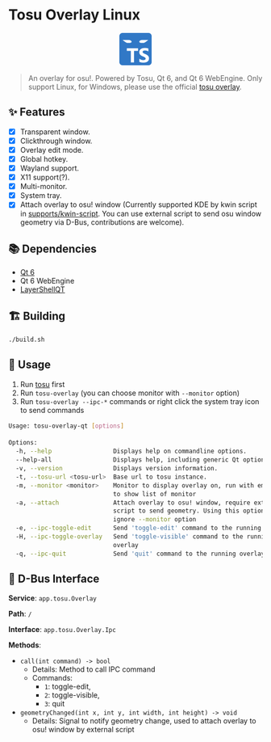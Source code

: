 # Tosu Overlay Linux

<p align="center">
  <img src="./src/logo.svg" width="64" height="64">
</p>

> An overlay for osu!. Powered by Tosu, Qt 6, and Qt 6 WebEngine.
> Only support Linux, for Windows, please use the official [tosu overlay](https://github.com/tosuapp/tosu).

## ✨ Features

- [x] Transparent window.
- [x] Clickthrough window.
- [x] Overlay edit mode.
- [x] Global hotkey.
- [x] Wayland support.
- [x] X11 support(?).
- [x] Multi-monitor.
- [x] System tray.
- [x] Attach overlay to osu! window (Currently supported KDE by kwin script in [supports/kwin-script](supports/kwin-script). You can use external script to send osu window geometry via D-Bus, contributions are welcome).

## 📚 Dependencies

- [Qt 6](https://www.qt.io/product/qt6)
- Qt 6 WebEngine
- [LayerShellQT](https://github.com/KDE/layer-shell-qt)

## 🏗️ Building

```sh
./build.sh
```

## 📜 Usage

1. Run [tosu](https://tosu.app) first
2. Run `tosu-overlay` (you can choose monitor with `--monitor` option)
3. Run `tosu-overlay --ipc-*` commands or right click the system tray icon to send commands

```sh
Usage: tosu-overlay-qt [options]

Options:
  -h, --help                 Displays help on commandline options.
  --help-all                 Displays help, including generic Qt options.
  -v, --version              Displays version information.
  -t, --tosu-url <tosu-url>  Base url to tosu instance.
  -m, --monitor <monitor>    Monitor to display overlay on, run with empty flag
                             to show list of monitor
  -a, --attach               Attach overlay to osu! window, require external
                             script to send geometry. Using this option will
                             ignore --monitor option
  -e, --ipc-toggle-edit      Send 'toggle-edit' command to the running overlay
  -H, --ipc-toggle-overlay   Send 'toggle-visible' command to the running
                             overlay
  -q, --ipc-quit             Send 'quit' command to the running overlay
```

## 🚌 D-Bus Interface

**Service**: `app.tosu.Overlay`

**Path**: `/`

**Interface**: `app.tosu.Overlay.Ipc`

**Methods**:
- `call(int command) -> bool`
  - Details: Method to call IPC command 
  - Commands: 
    - `1`: toggle-edit, 
    - `2`: toggle-visible, 
    - `3`: quit
- `geometryChanged(int x, int y, int width, int height) -> void`
  - Details: Signal to notify geometry change, used to attach overlay to osu! window by external script